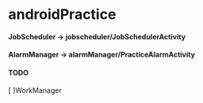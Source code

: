# androidPractice
#### JobScheduler -> jobscheduler/JobSchedulerActivity
#### AlarmManager -> alarmManager/PracticeAlarmActivity


#### TODO
[ ]WorkManager
